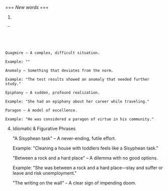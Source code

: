 === *New words* ===

1. 




     – 





    Quagmire – A complex, difficult situation.

    Example: ""

    Anomaly – Something that deviates from the norm.

    Example: "The test results showed an anomaly that needed further study."

    Epiphany – A sudden, profound realization.

    Example: "She had an epiphany about her career while traveling."

    Paragon – A model of excellence.

    Example: "He was considered a paragon of virtue in his community."

4. Idiomatic & Figurative Phrases

    "A Sisyphean task" – A never-ending, futile effort.

    Example: "Cleaning a house with toddlers feels like a Sisyphean task."

    "Between a rock and a hard place" – A dilemma with no good options.

    Example: "She was between a rock and a hard place—stay and suffer or leave and risk unemployment."

    "The writing on the wall" – A clear sign of impending doom.

